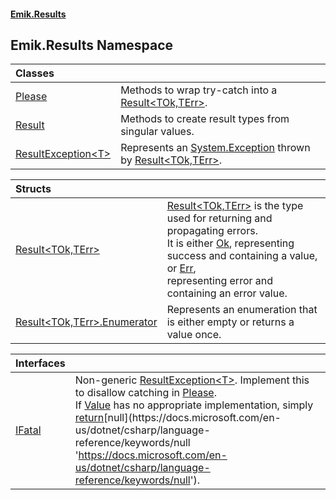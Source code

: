 #### [Emik.Results](index.md 'index')

## Emik.Results Namespace

| Classes | |
| :--- | :--- |
| [Please](Please.md 'Emik.Results.Please') | Methods to wrap try-catch into a [Result&lt;TOk,TErr&gt;](Result{TOk,TErr}.md 'Emik.Results.Result<TOk,TErr>'). |
| [Result](Result.md 'Emik.Results.Result') | Methods to create result types from singular values. |
| [ResultException&lt;T&gt;](ResultException{T}.md 'Emik.Results.ResultException<T>') | Represents an [System.Exception](https://docs.microsoft.com/en-us/dotnet/api/System.Exception 'System.Exception') thrown by [Result&lt;TOk,TErr&gt;](Result{TOk,TErr}.md 'Emik.Results.Result<TOk,TErr>'). |

| Structs | |
| :--- | :--- |
| [Result&lt;TOk,TErr&gt;](Result{TOk,TErr}.md 'Emik.Results.Result<TOk,TErr>') | [Result&lt;TOk,TErr&gt;](Result{TOk,TErr}.md 'Emik.Results.Result<TOk,TErr>') is the type used for returning and propagating errors.<br/>            It is either [Ok](Result{TOk,TErr}.Ok.md 'Emik.Results.Result<TOk,TErr>.Ok'), representing success and containing a value, or [Err](Result{TOk,TErr}.Err.md 'Emik.Results.Result<TOk,TErr>.Err'),<br/>            representing error and containing an error value. |
| [Result&lt;TOk,TErr&gt;.Enumerator](Result{TOk,TErr}.Enumerator{TOk,TErr}.md 'Emik.Results.Result<TOk,TErr>.Enumerator') | Represents an enumeration that is either empty or returns a value once. |

| Interfaces | |
| :--- | :--- |
| [IFatal](IFatal.md 'Emik.Results.IFatal') | Non-generic [ResultException&lt;T&gt;](ResultException{T}.md 'Emik.Results.ResultException<T>'). Implement this to disallow catching in [Please](Please.md 'Emik.Results.Please').<br/>If [Value](IFatal.Value.md 'Emik.Results.IFatal.Value') has no appropriate implementation, simply [return](https://docs.microsoft.com/en-us/dotnet/csharp/language-reference/keywords/return 'https://docs.microsoft.com/en-us/dotnet/csharp/language-reference/keywords/return')[null](https://docs.microsoft.com/en-us/dotnet/csharp/language-reference/keywords/null 'https://docs.microsoft.com/en-us/dotnet/csharp/language-reference/keywords/null'). |
